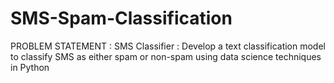# SMS-Spam-Classification
PROBLEM STATEMENT :
SMS Classifier : Develop a text classification model to classify SMS as either spam or non-spam using data science techniques in Python
